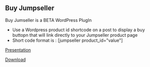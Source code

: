 ## Buy Jumpseller

Buy Jumseller  is a BETA WordPress PlugIn

- Use a  Wordpress product id shortcode on a post to display a buy buttopn that will link directly to your Jumpseller product page  
- Short code format is : [jumpseller product_id="value"]

[Presentation](https://docs.google.com/presentation/d/19VWws5OCrvrZtih4dpb4RzW0zThf56IQ9kHK0xAfFso/edit?usp=sharing)

[Download](https://wordpress.org/plugins/buy-jumpseller/)

